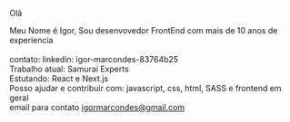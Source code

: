 Olá

Meu Nome é Igor, Sou desenvovedor FrontEnd com mais de 10 anos de experiencia<br /><br />
contato: linkedin: igor-marcondes-83764b25<br />
Trabalho atual: Samurai Experts<br />
Estutando: React e Next.js<br />
Posso ajudar e contribuir com: javascript, css, html, SASS e frontend em geral<br />
email para contato igormarcondes@gmail.com



<!--
**igormarcondes/igormarcondes** is a ✨ _special_ ✨ repository because its `README.md` (this file) appears on your GitHub profile.

Here are some ideas to get you started:

- 🔭 I’m currently working on ...
- 🌱 I’m currently learning ...
- 👯 I’m looking to collaborate on ...
- 🤔 I’m looking for help with ...
- 💬 Ask me about ...
- 📫 How to reach me: ...
- 😄 Pronouns: ...
- ⚡ Fun fact: ...
-->
